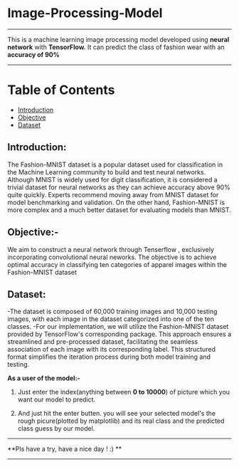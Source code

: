 # Image-Processing-Model
*************************************************************************************************
This is a machine learning image processing model developed using **neural network** with **TensorFlow.** It can predict the class of fashion wear with an **accuracy of 90%**

**************************************************************************************************
# Table of Contents
- [Introduction](#introduction)
- [Objective](#objective)
- [Dataset](#dataset)

## Introduction:
The Fashion-MNIST dataset is a popular dataset used for classification in the Machine Learning community to build and test neural networks. Although MNIST is widely used for digit classification, it is considered a trivial dataset for neural networks as they can achieve accuracy above 90% quite quickly. Experts recommend moving away from MNIST dataset for model benchmarking and validation. On the other hand, Fashion-MNIST is more complex and a much better dataset for evaluating models than MNIST.
## Objective:-
We aim to construct a neural network through Tenserflow , exclusively incorporating convolutional neural neworks. The objective is to achieve optimal accuracy in classifying ten categories of apparel images within the Fashion-MNIST dataset
## Dataset:
-The dataset is composed of 60,000 training images and 10,000 testing images, with each image in the dataset categorized into one of the ten classes.
-For our implementation, we will utilize the Fashion-MNIST dataset provided by TensorFlow's corresponding package. This approach ensures a streamlined and pre-processed dataset, facilitating the seamless association of each image with its corresponding label. This structured format simplifies the iteration process during both model training and testing.

**As a user of the model:-**
<br>
1) Just enter the index(anything between **0 to 10000**) of picture which you want our model to predict.
   
2) And just hit the enter butten.
you will see your selected model's the rough picure(plotted by matplotlib) and its real class and the predicted class guess by our model.
************************************************************************************************
**Pls have a try, have a nice day ! :) **
************************************************************************************************


